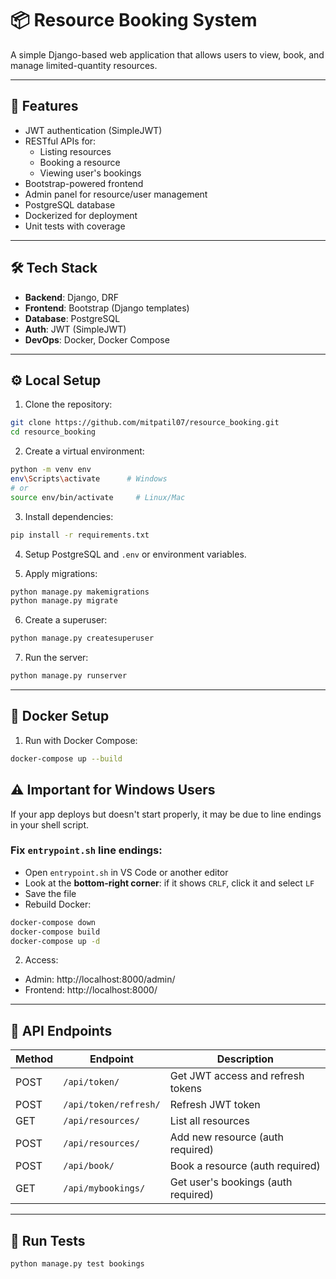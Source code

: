# 📦 Resource Booking System

A simple Django-based web application that allows users to view, book, and manage limited-quantity resources.

---

## 🚀 Features

- JWT authentication (SimpleJWT)
- RESTful APIs for:
  - Listing resources
  - Booking a resource
  - Viewing user's bookings
- Bootstrap-powered frontend
- Admin panel for resource/user management
- PostgreSQL database
- Dockerized for deployment
- Unit tests with coverage

---

## 🛠️ Tech Stack

- **Backend**: Django, DRF
- **Frontend**: Bootstrap (Django templates)
- **Database**: PostgreSQL
- **Auth**: JWT (SimpleJWT)
- **DevOps**: Docker, Docker Compose


---

## ⚙️ Local Setup

1. Clone the repository:
```bash
git clone https://github.com/mitpatil07/resource_booking.git
cd resource_booking
```

2. Create a virtual environment:
```bash
python -m venv env
env\Scripts\activate      # Windows
# or
source env/bin/activate     # Linux/Mac
```

3. Install dependencies:
```bash
pip install -r requirements.txt
```

4. Setup PostgreSQL and `.env` or environment variables.

5. Apply migrations:
```bash
python manage.py makemigrations
python manage.py migrate
```

6. Create a superuser:
```bash
python manage.py createsuperuser
```

7. Run the server:
```bash
python manage.py runserver
```

---

## 🐳 Docker Setup

1. Run with Docker Compose:
```bash
docker-compose up --build
```

## ⚠️ Important for Windows Users

If your app deploys but doesn't start properly, it may be due to line endings in your shell script.

### Fix `entrypoint.sh` line endings:

- Open `entrypoint.sh` in VS Code or another editor
- Look at the **bottom-right corner**: if it shows `CRLF`, click it and select `LF`
- Save the file
- Rebuild Docker:

```bash
docker-compose down
docker-compose build
docker-compose up -d

```

2. Access:
- Admin: http://localhost:8000/admin/
- Frontend: http://localhost:8000/

---

## 🔑 API Endpoints

| Method | Endpoint             | Description                        |
|--------|----------------------|------------------------------------|
| POST   | `/api/token/`        | Get JWT access and refresh tokens  |
| POST   | `/api/token/refresh/`| Refresh JWT token                  |
| GET    | `/api/resources/`    | List all resources                 |
| POST   | `/api/resources/`    | Add new resource (auth required)   |
| POST   | `/api/book/`         | Book a resource (auth required)    |
| GET    | `/api/mybookings/`   | Get user's bookings (auth required)|

---

## 🧪 Run Tests

```bash
python manage.py test bookings
```
